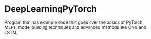 # DeepLearningPyTorch
Program that has example code that goes over the basics of PyTorch, MLPs, model building techniques and advanced methods like CNN and LSTM. 
